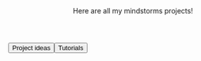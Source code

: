 <html style="font-family:monospace; font-weight:700;">
<header height="400px">
<p1>Here are all my mindstorms projects!</p1>
</header>
<nav height="400px">
<button onclick = "if (page = 1)let page = 1">Project ideas</button><button onclick="if (page = 1) let page = 3">Tutorials</button>
</nav>
</html>

